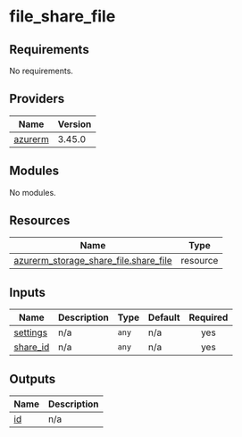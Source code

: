 # file_share_file

<!-- BEGINNING OF PRE-COMMIT-TERRAFORM DOCS HOOK -->
## Requirements

No requirements.

## Providers

| Name | Version |
|------|---------|
| <a name="provider_azurerm"></a> [azurerm](#provider\_azurerm) | 3.45.0 |

## Modules

No modules.

## Resources

| Name | Type |
|------|------|
| [azurerm_storage_share_file.share_file](https://registry.terraform.io/providers/hashicorp/azurerm/latest/docs/resources/storage_share_file) | resource |

## Inputs

| Name | Description | Type | Default | Required |
|------|-------------|------|---------|:--------:|
| <a name="input_settings"></a> [settings](#input\_settings) | n/a | `any` | n/a | yes |
| <a name="input_share_id"></a> [share\_id](#input\_share\_id) | n/a | `any` | n/a | yes |

## Outputs

| Name | Description |
|------|-------------|
| <a name="output_id"></a> [id](#output\_id) | n/a |
<!-- END OF PRE-COMMIT-TERRAFORM DOCS HOOK -->
